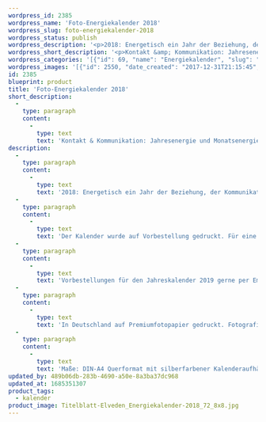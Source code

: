 ```yaml
---
wordpress_id: 2385
wordpress_name: 'Foto-Energiekalender 2018'
wordpress_slug: foto-energiekalender-2018
wordpress_status: publish
wordpress_description: '<p>2018: Energetisch ein Jahr der Beziehung, der Kommunikation und des wahrhaftigen Kontakts. Fragen die sich rund um den Austausch mit anderen drehen, sind neu auf Stimmigkeit zu prüfen.</p><p>Der Kalender wurde auf Vorbestellung gedruckt. Für eine 2. Auflage wenden Sie sich bitte direkt an uns <a href="https://my.feenbaum.de/kontakt/">gerne telefonisch oder per Email.</a></p><p>Vorbestellungen für den Jahreskalender 2019 gerne <a href="https://my.feenbaum.de/kontakt/">per Email</a> an den Verlag direkt.</p><p>In Deutschland auf Premiumfotopapier gedruckt. Fotografie &amp; Text: Claudia Lübbert<br />Maße: DIN-A4 Querformat mit silberfarbener Kalenderaufhängung.</p>'
wordpress_short_description: '<p>Kontakt &amp; Kommunikation: Jahresenergie und Monatsenergiethemen für das Jahr 2018.<br />Vorbestellungen 2019 ab sofort möglich: <a href="https://my.feenbaum.de/kontakt/">Email für Kalender 2019.</a></p>'
wordpress_categories: '[{"id": 69, "name": "Energiekalender", "slug": "kalender"}]'
wordpress_images: '[{"id": 2550, "date_created": "2017-12-31T21:15:45", "date_created_gmt": "2017-12-31T19:15:45", "date_modified": "2017-12-31T21:15:45", "date_modified_gmt": "2017-12-31T19:15:45", "src": "https://my.feenbaum.de/wp-content/uploads/2017/08/Titelblatt-Elveden_Energiekalender-2018_72_8x8.jpg", "name": "Titelblatt-Elveden_Energiekalender 2018_72_8x8", "alt": ""}, {"id": 2551, "date_created": "2017-12-31T21:16:04", "date_created_gmt": "2017-12-31T19:16:04", "date_modified": "2017-12-31T21:16:04", "date_modified_gmt": "2017-12-31T19:16:04", "src": "https://my.feenbaum.de/wp-content/uploads/2017/08/Janu-2018_Elveden-Energiekalender_72_8x8.jpg", "name": "Janu-2018_Elveden-Energiekalender_72_8x8", "alt": ""}, {"id": 2552, "date_created": "2017-12-31T21:16:09", "date_created_gmt": "2017-12-31T19:16:09", "date_modified": "2017-12-31T21:16:09", "date_modified_gmt": "2017-12-31T19:16:09", "src": "https://my.feenbaum.de/wp-content/uploads/2017/08/Febr-2018_Elveden-Energiekalender_72_8x8.jpg", "name": "Febr-2018_Elveden-Energiekalender_72_8x8", "alt": ""}, {"id": 2553, "date_created": "2017-12-31T21:16:15", "date_created_gmt": "2017-12-31T19:16:15", "date_modified": "2017-12-31T21:16:15", "date_modified_gmt": "2017-12-31T19:16:15", "src": "https://my.feenbaum.de/wp-content/uploads/2017/08/Maerz-2018_Elveden-Energiekalender_72_8x8.jpg", "name": "Maerz-2018_Elveden-Energiekalender_72_8x8", "alt": ""}, {"id": 2554, "date_created": "2017-12-31T21:16:20", "date_created_gmt": "2017-12-31T19:16:20", "date_modified": "2017-12-31T21:16:20", "date_modified_gmt": "2017-12-31T19:16:20", "src": "https://my.feenbaum.de/wp-content/uploads/2017/08/April-2018_Elveden-Energiekalender_72_8x8.jpg", "name": "April-2018_Elveden-Energiekalender_72_8x8", "alt": ""}, {"id": 2555, "date_created": "2017-12-31T21:16:25", "date_created_gmt": "2017-12-31T19:16:25", "date_modified": "2017-12-31T21:16:25", "date_modified_gmt": "2017-12-31T19:16:25", "src": "https://my.feenbaum.de/wp-content/uploads/2017/08/Mai-2018_Elveden-Energiekalender_72_8x8.jpg", "name": "Mai-2018_Elveden-Energiekalender_72_8x8", "alt": ""}, {"id": 2556, "date_created": "2017-12-31T21:16:29", "date_created_gmt": "2017-12-31T19:16:29", "date_modified": "2017-12-31T21:16:29", "date_modified_gmt": "2017-12-31T19:16:29", "src": "https://my.feenbaum.de/wp-content/uploads/2017/08/Juni-2018_Elveden-Energiekalender_72_8x8.jpg", "name": "Juni-2018_Elveden-Energiekalender_72_8x8", "alt": ""}, {"id": 2557, "date_created": "2017-12-31T21:16:33", "date_created_gmt": "2017-12-31T19:16:33", "date_modified": "2017-12-31T21:16:33", "date_modified_gmt": "2017-12-31T19:16:33", "src": "https://my.feenbaum.de/wp-content/uploads/2017/08/Juli-2018_Elveden-Energiekalender_72_8x8.jpg", "name": "Juli-2018_Elveden-Energiekalender_72_8x8", "alt": ""}]'
id: 2385
blueprint: product
title: 'Foto-Energiekalender 2018'
short_description:
  -
    type: paragraph
    content:
      -
        type: text
        text: 'Kontakt & Kommunikation: Jahresenergie und Monatsenergiethemen für das Jahr 2018.'
description:
  -
    type: paragraph
    content:
      -
        type: text
        text: '2018: Energetisch ein Jahr der Beziehung, der Kommunikation und des wahrhaftigen Kontakts. Fragen die sich rund um den Austausch mit anderen drehen, sind neu auf Stimmigkeit zu prüfen.'
  -
    type: paragraph
    content:
      -
        type: text
        text: 'Der Kalender wurde auf Vorbestellung gedruckt. Für eine 2. Auflage wenden Sie sich bitte direkt an uns gerne telefonisch oder per Email.'
  -
    type: paragraph
    content:
      -
        type: text
        text: 'Vorbestellungen für den Jahreskalender 2019 gerne per Email an den Verlag direkt.'
  -
    type: paragraph
    content:
      -
        type: text
        text: 'In Deutschland auf Premiumfotopapier gedruckt. Fotografie & Text: Claudia Lübbert'
  -
    type: paragraph
    content:
      -
        type: text
        text: 'Maße: DIN-A4 Querformat mit silberfarbener Kalenderaufhängung.'
updated_by: 489b06db-283b-4690-a50e-8a3ba37dc968
updated_at: 1685351307
product_tags:
  - kalender
product_image: Titelblatt-Elveden_Energiekalender-2018_72_8x8.jpg
---
```

